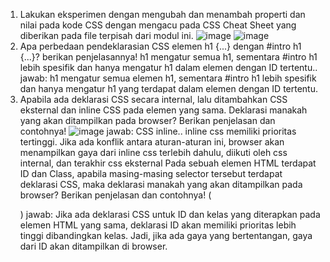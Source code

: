 1. Lakukan eksperimen dengan mengubah dan menambah properti dan nilai pada kode CSS dengan mengacu pada CSS Cheat Sheet yang diberikan pada file terpisah dari modul ini.
![image](https://github.com/user-attachments/assets/73bfc411-e156-47e8-8055-5a9cf9262bfc)
![image](https://github.com/user-attachments/assets/ebb9c884-bbf0-4d14-935e-030e7f8a0b4a)
2. Apa perbedaan pendeklarasian CSS elemen h1 {...} dengan #intro h1 {...}? berikan penjelasannya!
h1 mengatur semua h1, sementara #intro h1 lebih spesifik dan hanya mengatur h1 dalam elemen dengan ID tertentu..
jawab: h1 mengatur semua elemen h1, sementara #intro h1 lebih spesifik dan hanya mengatur h1 yang terdapat dalam elemen dengan ID tertentu.
3. Apabila ada deklarasi CSS secara internal, lalu ditambahkan CSS eksternal dan inline CSS pada elemen yang sama. Deklarasi manakah yang akan ditampilkan pada browser? Berikan penjelasan dan contohnya!
![image](https://github.com/user-attachments/assets/e8665807-60b7-4c11-a608-efeb6d7f0de5)
jawab: CSS inline.. inline css memiliki prioritas tertinggi. Jika ada konflik antara aturan-aturan ini, browser akan menampilkan gaya dari inline css terlebih dahulu, diikuti oleh css internal, dan terakhir css eksternal
Pada sebuah elemen HTML terdapat ID dan Class, apabila masing-masing selector tersebut terdapat deklarasi CSS, maka deklarasi manakah yang akan ditampilkan pada browser? Berikan penjelasan dan contohnya! (<p id="paragraf-1" class="text-paragraf">)
jawab: Jika ada deklarasi CSS untuk ID dan kelas yang diterapkan pada elemen HTML yang sama, deklarasi ID akan memiliki prioritas lebih tinggi dibandingkan kelas. Jadi, jika ada gaya yang bertentangan, gaya dari ID akan ditampilkan di browser.
